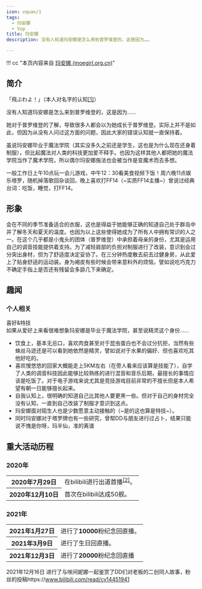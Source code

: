 ```yaml
---
icon: vquan/1
tags:
  - 玛安娜
  - Vup
title: 玛安娜
description: 没有人知道玛安娜是怎么来到普罗维登的，这是因为……

---
```


!!! cc "本页内容来自 [玛安娜 (moegirl.org.cn)](https://zh.moegirl.org.cn/玛安娜)"
## 简介

「飛ぶわよ！」（本人对名字的认知[[1]](https://zh.moegirl.org.cn/%E7%8E%9B%E5%AE%89%E5%A8%9C#cite_note-1)）

没有人知道玛安娜是怎么来到普罗维登的，这是因为……

她对于普罗维登的了解，导致很多人都会以为她成长于普罗维登。实际上并不是如此，但因为从没有人问过这方面的问题，因此大家的错误认知就一直保持着。

虽说玛安娜毕业于魔法学院（其实没多久之前还是学生，这也是为什么现在还身着制服），但比起魔法对人类的科技更加爱不释手。也因为这样其他人都把她的魔法学院当作了魔术学院，所以偶尔玛安娜施法也会被当作是变魔术而去多想。

一般工作日上午10点玩一会儿游戏，中午12：30看美食视频下饭！周六晚11点娱乐塔罗，随机掉落歌回杂谈回，晚上喜欢打FF14（~实质FF14主播~）曾说过经典台词：吃饭，睡觉，打FF14。

## 形象

会在不同的季节准备适合的衣服，这也是得益于她能够正确的知道自己处于群岛中并了解冬天和夏天的温度。也因为以上这些使得她成为了所有人中拥有常识的人之一。在这个几乎都是小鬼头的团体（普罗维登）中承担着母亲的身份，尤其是运用自己的调音技能提供着支持。为了减轻肩部的负担对制服进行了改装，意识到会过分突出身材，但为了舒适度决定妥协了。在三分钟热度散去前去过健身房，从此爱上了贴身舒适的运动装。身为褐皮有些时候会带来意料外的烦恼，譬如说吃巧克力不确定手指上是否还有残留会多舔几下来确定。

## 趣闻

### 个人相关

喜好&特技  
如果从爱好上来看很难想象玛安娜是毕业于魔法学院，甚至说精灵这个身份……

-   饮食上，基本无忌口，喜欢肉食甚至对于昆虫蛋白也不会过分抗拒，当然有些蛛丝马迹还是可以看到她依然是精灵，譬如说对于水果的偏好、但也喜欢吃其他好吃的。
-   喜欢慢悠悠的回家大概能走上5KM左右（在旁人看来应该算是技能了），自学了人类的调音科技因此能够比较熟练的进行混音和音乐后期，最擅长的事情应该是吃饭了。对于电子游戏来说尤其是竞技游戏目前非常的不擅长但是本人希望有朝一日能够擅长起来。
-   自我认知上，很明确的知道自己比其他人要更黑一些。但对于自己的身材完全没有认知，一直到自己改装了制服才意识到这点。
-   玛安娜面对陌生人也是少数愿意主动接触的（~是的这也算是特技~）。
-   同时玛安娜对于塔罗牌也有一些研究，曾帮DD与朋友进行过占卜，结果只能说不愧是你呀，玛半仙，准的离谱

## 重大活动历程

### 2020年

<table class="timeline"><tbody><tr><th>2020年7月29日</th><td colspan="2">在bilibili进行出道首播<sup id="cite_ref-2" class="reference"><a href="https://zh.moegirl.org.cn/%E7%8E%9B%E5%AE%89%E5%A8%9C#cite_note-2">[2]</a></sup>。</td></tr><tr><th>2020年12月10日</th><td colspan="2">首次在bilibili达成50舰。</td></tr></tbody></table>

### 2021年

<table class="timeline"><tbody><tr><th>2021年1月27日</th><td colspan="2">进行了<b>10000</b>粉纪念回直播。</td></tr><tr><th>2021年3月9日</th><td colspan="2">进行了生日回直播。</td></tr><tr><th>2021年12月3日</th><td colspan="2">进行了<b>20000</b>粉纪念回直播</td></tr></tbody></table>

2021年12月16日 进行了与咲间妮娜一起鉴赏了DD们对老板的二创同人故事，粉丝的投稿https://www.bilibili.com/read/cv14451941